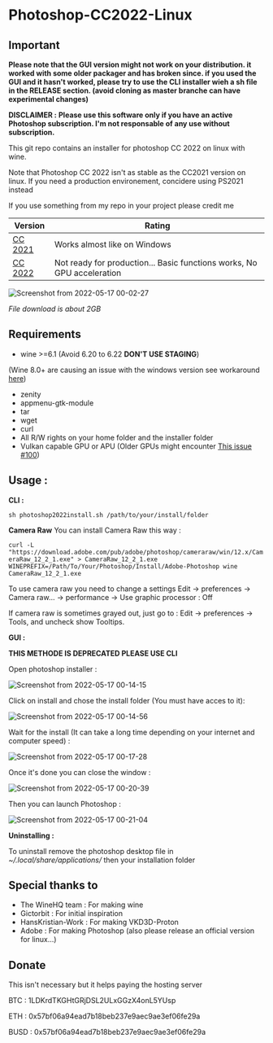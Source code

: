 # Photoshop-CC2022-Linux

## Important

**Please note that the GUI version might not work on your distribution. it worked with some older packager and has broken since. if you used the GUI and it hasn't worked, please try to use the CLI installer wieh a sh file in the RELEASE section. (avoid cloning as master branche can have experimental changes)**

**DISCLAIMER :**
**Please use this software only if you have an active Photoshop subscription. I'm not responsable of any use without subscription.**

This git repo contains an installer for photoshop CC 2022 on linux with wine.

Note that Photoshop CC 2022 isn't as stable as the CC2021 version on linux. If you need a production environement, concidere using PS2021 instead

If you use something from my repo in your project please credit me

| Version  | Rating |
| ------------- | ------------- |
| [CC 2021](https://github.com/MiMillieuh/Photoshop-CC2022-Linux/releases/tag/2.1.3)  | Works almost like on Windows  |
| [CC 2022](https://github.com/MiMillieuh/Photoshop-CC2022-Linux/releases/tag/2.1.1)  | Not ready for production... Basic functions works, No GPU acceleration  |

![Screenshot from 2022-05-17 00-02-27](https://user-images.githubusercontent.com/52078885/168690419-274020b0-c993-4b86-a58f-f0f07237aa4f.png)

*File download is about 2GB*

## Requirements
- wine >=6.1 (Avoid 6.20 to 6.22 **DON'T USE STAGING**) 

(Wine 8.0+ are causing an issue with the windows version see workaround [here](https://github.com/MiMillieuh/Photoshop-CC2022-Linux/issues/94#issuecomment-1426776219))
- zenity
- appmenu-gtk-module
- tar
- wget
- curl
- All R/W rights on your home folder and the installer folder
- Vulkan capable GPU or APU (Older GPUs might encounter [This issue #100](https://github.com/MiMillieuh/Photoshop-CC2022-Linux/issues/100))


## Usage : 

**CLI :**

`sh photoshop2022install.sh /path/to/your/install/folder`

**Camera Raw**
You can install Camera Raw this way :

`curl -L "https://download.adobe.com/pub/adobe/photoshop/cameraraw/win/12.x/CameraRaw_12_2_1.exe" > CameraRaw_12_2_1.exe`
`WINEPREFIX=/Path/To/Your/Photoshop/Install/Adobe-Photoshop wine CameraRaw_12_2_1.exe`

To use camera raw you need to change a settings
Edit -> preferences -> Camera raw... -> performance -> Use graphic processor : Off

If camera raw is sometimes grayed out, just go to : Edit -> preferences -> Tools, and uncheck show Tooltips.



**GUI :**

**THIS METHODE IS DEPRECATED PLEASE USE CLI**

Open photoshop installer :

![Screenshot from 2022-05-17 00-14-15](https://user-images.githubusercontent.com/52078885/168692144-a1819955-c541-4248-bca2-ef4ed248e4bf.png)

Click on install and chose the install folder (You must have acces to it):

![Screenshot from 2022-05-17 00-14-56](https://user-images.githubusercontent.com/52078885/168692184-62e2c937-fa4b-43e8-ab8a-449015b42994.png)

Wait for the install (It can take a long time depending on your internet and computer speed) :

![Screenshot from 2022-05-17 00-17-28](https://user-images.githubusercontent.com/52078885/168692197-c861e67a-01e0-436d-8169-6d23a0aa4edb.png)

Once it's done you can close the window :

![Screenshot from 2022-05-17 00-20-39](https://user-images.githubusercontent.com/52078885/168692210-7093c10d-310d-45f4-98fb-0d8eb25609f5.png)

Then you can launch Photoshop :

![Screenshot from 2022-05-17 00-21-04](https://user-images.githubusercontent.com/52078885/168692218-dd1dd912-83a8-4746-aafa-da7f0a9673c3.png)

**Uninstalling :**

To uninstall remove the photoshop desktop file in *~/.local/share/applications/* then your installation folder


## Special thanks to
- The WineHQ team : For making wine
- Gictorbit : For initial inspiration
- HansKristian-Work : For making VKD3D-Proton
- Adobe : For making Photoshop (also please release an official version for linux...)




## Donate

This isn't necessary but it helps paying the hosting server



BTC : 1LDKrdTKGHtGRjDSL2ULxGGzX4onL5YUsp

ETH : 0x57bf06a94ead7b18beb237e9aec9ae3ef06fe29a

BUSD : 0x57bf06a94ead7b18beb237e9aec9ae3ef06fe29a
